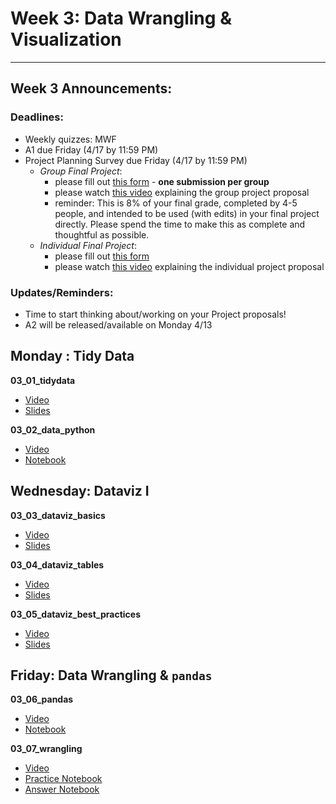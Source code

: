 # Week 3: Data Wrangling & Visualization
---

## Week 3 Announcements: 

### Deadlines:

- Weekly quizzes: MWF
- A1 due Friday (4/17 by 11:59 PM)
- Project Planning Survey due Friday (4/17 by 11:59 PM)
	- *Group Final Project*:
		- please fill out [this form](https://docs.google.com/forms/d/e/1FAIpQLSeMqD8PEVL79M0haWGeQDmmIoiUg9zV5DxBkeoZemKreL5RMA/viewform?usp=sf_link) - **one submission per group**
		- please watch [this video](https://youtu.be/rri-kVr49i0) explaining the group project proposal
		- reminder: This is 8% of your final grade, completed by 4-5 people, and intended to be used (with edits) in your final project directly. Please spend the time to make this as complete and thoughtful as possible.
	- *Individual Final Project*: 
		- please fill out [this form](https://docs.google.com/forms/d/e/1FAIpQLSfBrgJXkSletMd6nr-S47tk_1Cuyxki0j9gLwfvn7UB2OHd6w/viewform?usp=sf_link)
		- please watch [this video](https://youtu.be/9uwYizsIn1I) explaining the individual project proposal

### Updates/Reminders:

- Time to start thinking about/working on your Project proposals!
- A2 will be released/available on Monday 4/13
	
	

## Monday : Tidy Data

**03_01_tidydata**
- [Video](https://youtu.be/Uq5kr-KhR0w)
- [Slides](https://github.com/COGS108/Lectures-Sp20/blob/master/03_wrangling/03_01_tidydata.pdf)

**03_02_data_python**
- [Video](https://youtu.be/4jKzrN0DNMM)
- [Notebook](https://github.com/COGS108/Lectures-Sp20/blob/master/03_wrangling/03_02_data_python.ipynb)


## Wednesday: Dataviz I

**03_03_dataviz_basics**
- [Video](https://youtu.be/Bfsq8TGRlJ8)
- [Slides](https://github.com/COGS108/Lectures-Sp20/blob/master/03_wrangling/03_03_dataviz_basics.pdf)


**03_04_dataviz_tables**
- [Video](https://youtu.be/sGIjjS4Aujw)
- [Slides](https://github.com/COGS108/Lectures-Sp20/blob/master/03_wrangling/03_04_dataviz_tables.pdf)


**03_05_dataviz_best_practices**
- [Video](https://youtu.be/fLJnACb5Q_M)
- [Slides](https://github.com/COGS108/Lectures-Sp20/blob/master/03_wrangling/03_04_dataviz_best_practices.pdf)




## Friday: Data Wrangling & `pandas`

**03_06_pandas**
- [Video](https://youtu.be/xLRw6guZUl8)
- [Notebook](https://github.com/COGS108/Lectures-Sp20/blob/master/03_wrangling/03_06_pandas.ipynb)

**03_07_wrangling**
- [Video](https://youtu.be/36qyz4dC14c)
- [Practice Notebook](https://github.com/COGS108/Lectures-Sp20/blob/master/03_wrangling/03_07_wrangling.ipynb)
- [Answer Notebook](https://github.com/COGS108/Lectures-Sp20/blob/master/03_wrangling/03_07_wrangling_ans.ipynb)

